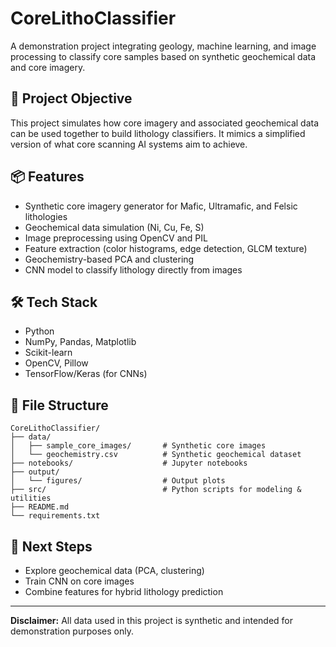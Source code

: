 
# CoreLithoClassifier

A demonstration project integrating geology, machine learning, and image processing to classify core samples based on synthetic geochemical data and core imagery.

## 🧠 Project Objective

This project simulates how core imagery and associated geochemical data can be used together to build lithology classifiers. It mimics a simplified version of what core scanning AI systems aim to achieve.

## 📦 Features

- Synthetic core imagery generator for Mafic, Ultramafic, and Felsic lithologies
- Geochemical data simulation (Ni, Cu, Fe, S)
- Image preprocessing using OpenCV and PIL
- Feature extraction (color histograms, edge detection, GLCM texture)
- Geochemistry-based PCA and clustering
- CNN model to classify lithology directly from images

## 🛠 Tech Stack

- Python
- NumPy, Pandas, Matplotlib
- Scikit-learn
- OpenCV, Pillow
- TensorFlow/Keras (for CNNs)

## 📁 File Structure

```
CoreLithoClassifier/
├── data/
│   ├── sample_core_images/       # Synthetic core images
│   └── geochemistry.csv          # Synthetic geochemical dataset
├── notebooks/                    # Jupyter notebooks
├── output/
│   └── figures/                  # Output plots
├── src/                          # Python scripts for modeling & utilities
├── README.md
└── requirements.txt
```

## 🚀 Next Steps

- Explore geochemical data (PCA, clustering)
- Train CNN on core images
- Combine features for hybrid lithology prediction

---

**Disclaimer:** All data used in this project is synthetic and intended for demonstration purposes only.
